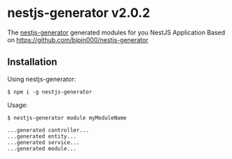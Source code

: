 # nestjs-generator v2.0.2

The [nestjs-generator](https://nestjs.com) generated modules for you NestJS Application
Based on https://github.com/bipin000/nestjs-generator

## Installation

Using nestjs-generator:
```shell
$ npm i -g nestjs-generator
```

Usage:
```shell
$ nestjs-generator module myModuleName

...generated controller...
...generated entity...
...generated service...
...generated module...

```
